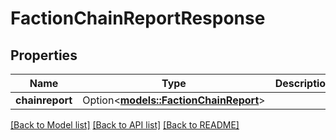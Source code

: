 # FactionChainReportResponse

## Properties

Name | Type | Description | Notes
------------ | ------------- | ------------- | -------------
**chainreport** | Option<[**models::FactionChainReport**](FactionChainReport.md)> |  | [optional]

[[Back to Model list]](../README.md#documentation-for-models) [[Back to API list]](../README.md#documentation-for-api-endpoints) [[Back to README]](../README.md)


